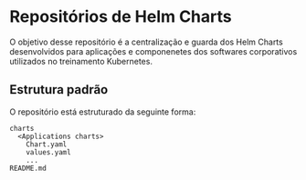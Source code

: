 # Repositórios de Helm Charts

O objetivo desse repositório é a centralização e guarda dos Helm Charts desenvolvidos para aplicações e componenetes dos softwares corporativos utilizados no treinamento Kubernetes.

## Estrutura padrão

O repositório está estruturado da seguinte forma:

```dir
charts
  <Applications charts>
    Chart.yaml
    values.yaml
    ...
README.md
```